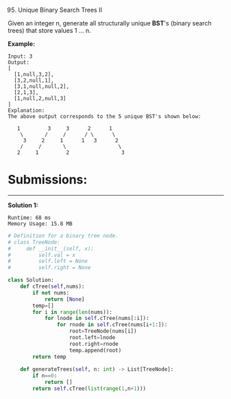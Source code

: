 95. Unique Binary Search Trees II

Given an integer n, generate all structurally unique **BST**'s (binary search trees) that store values 1 ... n.

**Example:**

```
Input: 3
Output:
[
  [1,null,3,2],
  [3,2,null,1],
  [3,1,null,null,2],
  [2,1,3],
  [1,null,2,null,3]
]
Explanation:
The above output corresponds to the 5 unique BST's shown below:

   1         3     3      2      1
    \       /     /      / \      \
     3     2     1      1   3      2
    /     /       \                 \
   2     1         2                 3
```

# Submissions:
---
**Solution 1:**
```
Runtime: 68 ms
Memory Usage: 15.8 MB
```
```python
# Definition for a binary tree node.
# class TreeNode:
#     def __init__(self, x):
#         self.val = x
#         self.left = None
#         self.right = None

class Solution:
    def cTree(self,nums):
        if not nums:
            return [None]
        temp=[]
        for i in range(len(nums)):
            for lnode in self.cTree(nums[:i]):
                for rnode in self.cTree(nums[i+1:]):
                    root=TreeNode(nums[i])
                    root.left=lnode
                    root.right=rnode
                    temp.append(root)
        return temp
    
    def generateTrees(self, n: int) -> List[TreeNode]:
        if n==0:
            return []
        return self.cTree(list(range(1,n+1)))
```